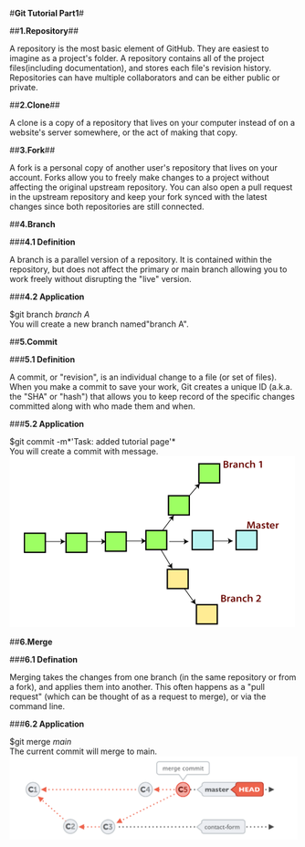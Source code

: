 #**Git Tutorial Part1**#

##**1.Repository**##

A repository is the most basic element of GitHub. They are easiest to imagine as a project's folder.
A repository contains all of the project files(including documentation), and stores each file's revision history. Repositories can have multiple collaborators and can be either public or private.

##**2.Clone**##

A clone is a copy of a repository that lives on your computer instead of on a website's server somewhere, or the act of making that copy.

##**3.Fork**##

A fork is a personal copy of another user's repository that lives on your account. Forks allow you to freely make changes to a project without affecting the original upstream repository. You can also open a pull request in the upstream repository and keep your fork synced with the latest changes since both repositories are still connected.

##**4.Branch**

###**4.1 Definition**

A branch is a parallel version of a repository. It is contained within the repository, but does not affect the primary or main branch allowing you to work freely without disrupting the "live" version.

###**4.2 Application**

$git branch *branch A*<br>
You will create a new branch named"branch A".

##**5.Commit**

###**5.1 Definition**

A commit, or "revision", is an individual change to a file (or set of files). When you make a commit to save your work, Git creates a unique ID (a.k.a. the "SHA" or "hash") that allows you to keep record of the specific changes committed along with who made them and when.

###**5.2 Application**

$git commit -m*'Task: added tutorial page'*<br>
You will create a commit with message.
![Branch](/image/branch.png)

##**6.Merge**

###**6.1 Defination**

Merging takes the changes from one branch (in the same repository or from a fork), and applies them into another. This often happens as a "pull request" (which can be thought of as a request to merge), or via the command line.

###**6.2 Application**

$git merge *main*<br>
The current commit will merge to main.
![Merge commit](/image/merge.png)
